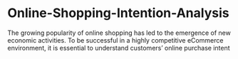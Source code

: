 # Online-Shopping-Intention-Analysis
The growing popularity of online shopping has led to the emergence of new economic activities. To be successful in a highly competitive eCommerce environment, it is essential to understand customers’ online purchase intent
